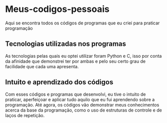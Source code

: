 # Meus-codigos-pessoais
Aqui se encontra todos os códigos de programas que eu criei para praticar programação
 ## Tecnologias utilizadas nos programas
 As tecnologias pelas quais eu optei utilizar foram Python e C, isso por conta da afinidade que demonstrei ter por ambas e pelo seu certo grau de facilidade que cada uma apresenta.
 ## Intuito e aprendizado dos códigos
 Com esses códigos e programas que desenvolvi, eu tive o intuito de praticar, aperfeiçoar e aplicar tudo aquilo que eu fui aprendendo sobre a programação. Até agora, os códigos vão demonstrar meus conhecimentos acerca da base da programação, como o uso de estruturas de controle e de laços de repetição.

